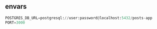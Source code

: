 ## envars
```python
POSTGRES_DB_URL=postgresql://user:password@localhost:5432/posts-app
PORT=3000
```